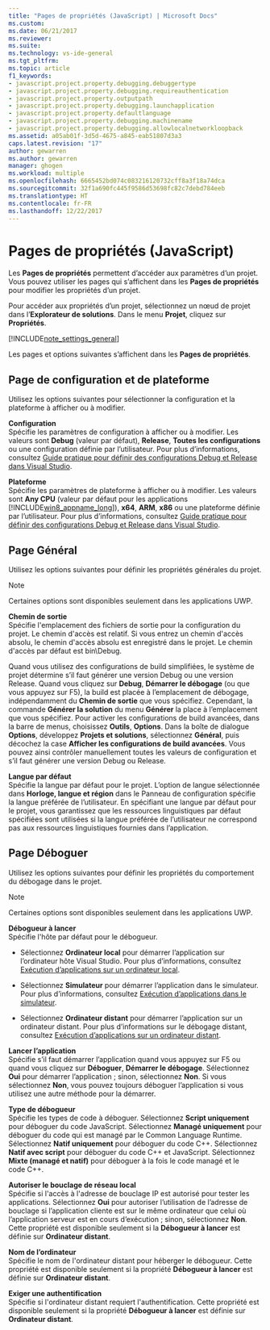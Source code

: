 ```yaml
---
title: "Pages de propriétés (JavaScript) | Microsoft Docs"
ms.custom: 
ms.date: 06/21/2017
ms.reviewer: 
ms.suite: 
ms.technology: vs-ide-general
ms.tgt_pltfrm: 
ms.topic: article
f1_keywords:
- javascript.project.property.debugging.debuggertype
- javascript.project.property.debugging.requireauthentication
- javascript.project.property.outputpath
- javascript.project.property.debugging.launchapplication
- javascript.project.property.defaultlanguage
- javascript.project.property.debugging.machinename
- javascript.project.property.debugging.allowlocalnetworkloopback
ms.assetid: a05ab01f-3d5d-4675-a845-eab51807d3a3
caps.latest.revision: "17"
author: gewarren
ms.author: gewarren
manager: ghogen
ms.workload: multiple
ms.openlocfilehash: 6665452bd074c083216120732cff8a3f18a74dca
ms.sourcegitcommit: 32f1a690fc445f9586d53698fc82c7debd784eeb
ms.translationtype: HT
ms.contentlocale: fr-FR
ms.lasthandoff: 12/22/2017
---
```

# <a name="property-pages-javascript"></a>Pages de propriétés (JavaScript)
Les **Pages de propriétés** permettent d’accéder aux paramètres d’un projet. Vous pouvez utiliser les pages qui s’affichent dans les **Pages de propriétés** pour modifier les propriétés d’un projet.  

Pour accéder aux propriétés d’un projet, sélectionnez un nœud de projet dans l’**Explorateur de solutions**. Dans le menu **Projet**, cliquez sur **Propriétés**.  

[!INCLUDE[note_settings_general](../../data-tools/includes/note_settings_general_md.md)]  

Les pages et options suivantes s’affichent dans les **Pages de propriétés**.  

## <a name="configuration-and-platform-page"></a>Page de configuration et de plateforme  
 Utilisez les options suivantes pour sélectionner la configuration et la plateforme à afficher ou à modifier.  

 **Configuration**  
 Spécifie les paramètres de configuration à afficher ou à modifier. Les valeurs sont **Debug** (valeur par défaut), **Release**, **Toutes les configurations** ou une configuration définie par l’utilisateur. Pour plus d’informations, consultez [Guide pratique pour définir des configurations Debug et Release dans Visual Studio](../../debugger/how-to-set-debug-and-release-configurations.md).  

 **Plateforme**  
 Spécifie les paramètres de plateforme à afficher ou à modifier. Les valeurs sont **Any CPU** (valeur par défaut pour les applications [!INCLUDE[win8_appname_long](../../debugger/includes/win8_appname_long_md.md)]), **x64**, **ARM**, **x86** ou une plateforme définie par l’utilisateur. Pour plus d’informations, consultez [Guide pratique pour définir des configurations Debug et Release dans Visual Studio](../../debugger/how-to-set-debug-and-release-configurations.md).  

## <a name="general-page"></a>Page Général  
 Utilisez les options suivantes pour définir les propriétés générales du projet.  

> [!NOTE]
>  Certaines options sont disponibles seulement dans les applications UWP.  

 **Chemin de sortie**  
 Spécifie l'emplacement des fichiers de sortie pour la configuration du projet. Le chemin d'accès est relatif. Si vous entrez un chemin d'accès absolu, le chemin d'accès absolu est enregistré dans le projet. Le chemin d'accès par défaut est bin\Debug.  

 Quand vous utilisez des configurations de build simplifiées, le système de projet détermine s’il faut générer une version Debug ou une version Release. Quand vous cliquez sur **Debug**, **Démarrer le débogage** (ou que vous appuyez sur F5), la build est placée à l’emplacement de débogage, indépendamment du **Chemin de sortie** que vous spécifiez. Cependant, la commande **Générer la solution** du menu **Générer** la place à l’emplacement que vous spécifiez. Pour activer les configurations de build avancées, dans la barre de menus, choisissez **Outils**, **Options**. Dans la boîte de dialogue **Options**, développez **Projets et solutions**, sélectionnez **Général**, puis décochez la case **Afficher les configurations de build avancées**. Vous pouvez ainsi contrôler manuellement toutes les valeurs de configuration et s’il faut générer une version Debug ou Release.  

 **Langue par défaut**  
 Spécifie la langue par défaut pour le projet. L’option de langue sélectionnée dans **Horloge, langue et région** dans le Panneau de configuration spécifie la langue préférée de l’utilisateur. En spécifiant une langue par défaut pour le projet, vous garantissez que les ressources linguistiques par défaut spécifiées sont utilisées si la langue préférée de l’utilisateur ne correspond pas aux ressources linguistiques fournies dans l’application.  

## <a name="debug-page"></a>Page Déboguer  
 Utilisez les options suivantes pour définir les propriétés du comportement du débogage dans le projet.  

> [!NOTE]
>  Certaines options sont disponibles seulement dans les applications UWP.  

 **Débogueur à lancer**  
 Spécifie l'hôte par défaut pour le débogueur.  

-   Sélectionnez **Ordinateur local** pour démarrer l’application sur l’ordinateur hôte Visual Studio. Pour plus d’informations, consultez [Exécution d’applications sur un ordinateur local](http://go.microsoft.com/fwlink/?LinkId=234912).  

-   Sélectionnez **Simulateur** pour démarrer l’application dans le simulateur. Pour plus d’informations, consultez [Exécution d’applications dans le simulateur](http://go.microsoft.com/fwlink/?LinkId=234913).  

-   Sélectionnez **Ordinateur distant** pour démarrer l’application sur un ordinateur distant. Pour plus d’informations sur le débogage distant, consultez [Exécution d’applications sur un ordinateur distant](http://go.microsoft.com/fwlink/?LinkId=234914).  

**Lancer l’application**  
Spécifie s’il faut démarrer l’application quand vous appuyez sur F5 ou quand vous cliquez sur **Déboguer**, **Démarrer le débogage**. Sélectionnez **Oui** pour démarrer l’application ; sinon, sélectionnez **Non**. Si vous sélectionnez **Non**, vous pouvez toujours déboguer l’application si vous utilisez une autre méthode pour la démarrer.  

**Type de débogueur**  
Spécifie les types de code à déboguer. Sélectionnez **Script uniquement** pour déboguer du code JavaScript. Sélectionnez **Managé uniquement** pour déboguer du code qui est managé par le Common Language Runtime. Sélectionnez **Natif uniquement** pour déboguer du code C++. Sélectionnez **Natif avec script** pour déboguer du code C++ et JavaScript. Sélectionnez **Mixte (managé et natif)** pour déboguer à la fois le code managé et le code C++.  

**Autoriser le bouclage de réseau local**  
Spécifie si l'accès à l'adresse de bouclage IP est autorisé pour tester les applications. Sélectionnez **Oui** pour autoriser l’utilisation de l’adresse de bouclage si l’application cliente est sur le même ordinateur que celui où l’application serveur est en cours d’exécution ; sinon, sélectionnez **Non**. Cette propriété est disponible seulement si la **Débogueur à lancer** est définie sur **Ordinateur distant**.  

**Nom de l’ordinateur**  
Spécifie le nom de l'ordinateur distant pour héberger le débogueur. Cette propriété est disponible seulement si la propriété **Débogueur à lancer** est définie sur **Ordinateur distant**.  

**Exiger une authentification**  
Spécifie si l'ordinateur distant requiert l'authentification. Cette propriété est disponible seulement si la propriété **Débogueur à lancer** est définie sur **Ordinateur distant**.
